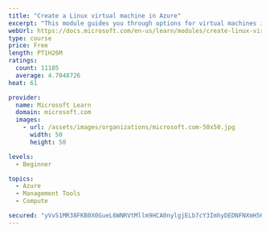 ```yaml
---
title: "Create a Linux virtual machine in Azure"
excerpt: "This module guides you through options for virtual machines in Azure, creating and connecting a Linux virtual machine, and configuring your network settings."
webUrl: https://docs.microsoft.com/en-us/learn/modules/create-linux-virtual-machine-in-azure/
type: course
price: Free
length: PT1H26M
ratings:
  count: 11185
  average: 4.7048726
heat: 61

provider:
  name: Microsoft Learn
  domain: microsoft.com
  images:
    - url: /assets/images/organizations/microsoft.com-50x50.jpg
      width: 50
      height: 50

levels:
  - Beginner

topics:
  - Azure
  - Management Tools
  - Compute

secured: "yVvS1MR38FKB0X0GueL6WNRVtMllm9HCA0nylgjELb7cY3ImhyDEDNFNXmH56sw37wHuQyZWRP0Q+2mS7Ob7UzGhz3qgjtPIdgWjLyeu4ntMQe2BHOeVOpBxhlo1VsNSHWsvK2RbhKqOenH9b0DYhWxnblM8oDSxNQ2iWvwGXlKrWsv6hPtgkxpuvLentEhAOmh3qmosdtR2wVzbQZy5WScCKzZOdhi98vWjDIprsFaGSH2Zhposu3k1EypXPQPJZ4MFnjpa0p+rWZHqpkefr+5HtK74jueYl91DdcGjv/eltJMcRt/2iPYbrWlBhfApFk1HEYcBZi4L3EGzlFyTSrlMyof8nKMvKjIgXhJXkLbzDS3rT+dcxx3So81luFzWrPQpEZm7alDBJtE5EKnXSwljbs5e6YbdoOzac/+b8lg=;1vZ54KqnYbOhKw+H/2CFPA=="
---
```


